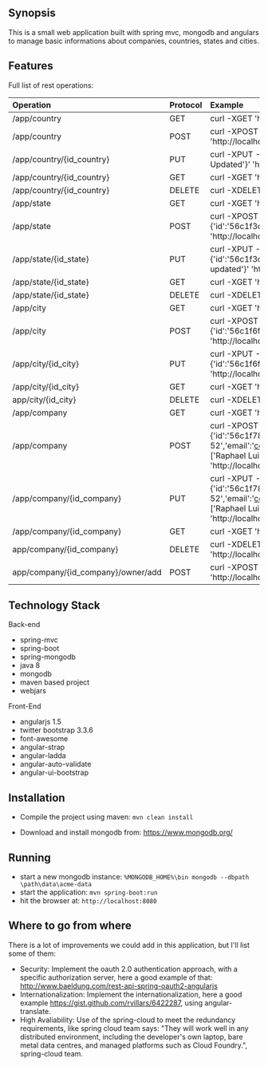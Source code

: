 
## Synopsis
This is a small web application built with spring mvc, mongodb and angulars to manage basic informations about companies, countries, states and cities. 
## Features
Full list of rest operations:

| Operation | Protocol | Example |
|:--------------------------|:--------|:------------------------------------------------------------------------------------------------------------------|
| /app/country | GET | curl -XGET 'http://localhost:8080/api/country' |
| /app/country | POST | curl -XPOST -H 'Content-type: application/json' -d '{'code':'BR','name':'Brazil'}' 'http://localhost:8080/api/country' |
| /app/country/{id_country} | PUT | curl -XPUT -H 'Content-type: application/json' -d '{'code':'BR','name':'Brazil Updated'}' 'http://localhost:8080/api/country/56c1f3c1182c0d6844c0cf09' |
| /app/country/{id_country} | GET | curl -XGET 'http://localhost:8080/api/country/56c1f3c1182c0d6844c0cf09' |
| /app/country/{id_country} | DELETE | curl -XDELETE 'http://localhost:8080/api/country/56c1f3c1182c0d6844c0cf09' |
| /app/state | GET | curl -XGET 'http://localhost:8080/api/state' |
| /app/state | POST | curl -XPOST -H 'Content-type: application/json' -d '{'country':{'id':'56c1f3c1182c0d6844c0cf09'},'code':'SC','name':'Santa Catarina'}' 'http://localhost:8080/api/state' |
| /app/state/{id_state} | PUT | curl -XPUT -H 'Content-type: application/json' -d '{'country':{'id':'56c1f3c1182c0d6844c0cf09'},'code':'SC','name':'Santa Catarina updated'}' 'http://localhost:8080/api/state/56c1f3c1182c0d6844c0cf09' |
| /app/state/{id_state} | GET | curl -XGET 'http://localhost:8080/api/state/56c1f3c1182c0d6844c0cf09' |
| /app/state/{id_state} | DELETE | curl -XDELETE 'http://localhost:8080/api/state/56c1f3c1182c0d6844c0cf09' |
| /app/city | GET | curl -XGET 'http://localhost:8080/api/city' |
| /app/city | POST | curl -XPOST -H 'Content-type: application/json' -d '{'state':{'id':'56c1f6ff182c0d6844c0cf0a'},'name':'Joinville'}' 'http://localhost:8080/api/city' |
| /app/city/{id_city} | PUT | curl -XPUT -H 'Content-type: application/json' -d '{'state':{'id':'56c1f6ff182c0d6844c0cf0a'},'name':'Joinville updated'}' 'http://localhost:8080/api/city/56c1f3c1182c0d6844c0cf09' |
| /app/city/{id_city} | GET | curl -XGET 'http://localhost:8080/api/city/56c1f3c1182c0d6844c0cf09' |
| app/city/{id_city} | DELETE | curl -XDELETE 'http://localhost:8080/api/city/56c1f3c1182c0d6844c0cf09' |
| /app/company | GET | curl -XGET 'http://localhost:8080/api/company' |
| /app/company | POST | curl -XPOST -H 'Content-type: application/json' -d '{'city':{'id':'56c1f787182c0d6844c0cf0b'},'address':'Test St 52','email':'contact@company.com.br','phoneNumber':'551121555555','owners':['Raphael Luiz Nascimento'],'name':'Company Test'}' 'http://localhost:8080/api/company' |
| /app/company/{id_company} | PUT | curl -XPUT -H 'Content-type: application/json' -d '{'city':{'id':'56c1f787182c0d6844c0cf0b'},'address':'Test St 52','email':'contact@company.com.br','phoneNumber':'551121555555','owners':['Raphael Luiz Nascimento'],'name':'Company Test Update'}' 'http://localhost:8080/api/company/56c1f3c1182c0d6844c0cf09' |
| /app/company/{id_company} | GET | curl -XGET 'http://localhost:8080/api/company/56c1f3c1182c0d6844c0cf09' |
| app/company/{id_company} | DELETE | curl -XDELETE 'http://localhost:8080/api/company/56c1f3c1182c0d6844c0cf09' |
| app/company/{id_company}/owner/add | POST | curl -XPOST -H 'Content-type: application/json' -d '{'John'}'  'http://localhost:8080/api/company/56c200a0182c0d6844c0cf0c/owner/add'|


## Technology Stack

Back-end
- spring-mvc
- spring-boot
- spring-mongodb
- java 8
- mongodb
- maven based project
- webjars

Front-End
-   angularjs 1.5
-   twitter bootstrap 3.3.6
-   font-awesome
-   angular-strap
-   angular-ladda
-   angular-auto-validate
-  angular-ui-bootstrap


## Installation

- Compile the project using maven:  `mvn clean install`

- Download and install mongodb from: https://www.mongodb.org/

## Running
- start a new mongodb instance: 
`%MONGODB_HOME%\bin mongodb --dbpath \path\data\acme-data`
- start the application: 
`mvn spring-boot:run`
- hit the browser at: 
`http://localhost:8080`


## Where to go from where

There is a lot of improvements we could add in this application, but I'll list some of them:

- Security: Implement the oauth 2.0 authentication approach, with a specific authorization server, here a good example of that: http://www.baeldung.com/rest-api-spring-oauth2-angularjs
- Internationalization: Implement the internationalization, here a good example https://gist.github.com/rvillars/6422287, using angular-translate.
- High Avaliability: Use of the spring-cloud to meet the redundancy requirements, like spring cloud team says: "They will work well in any distributed environment, including the developer's own laptop, bare metal data centres, and managed platforms such as Cloud Foundry.", spring-cloud team.

